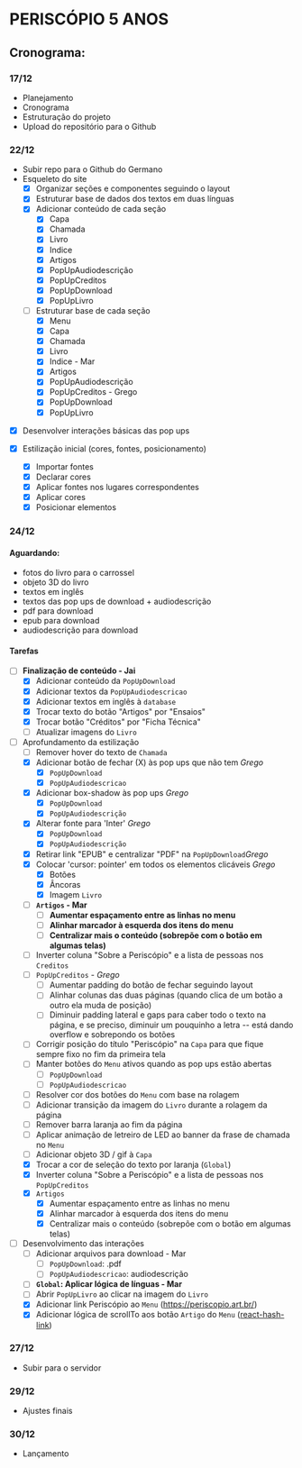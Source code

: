 # PERISCÓPIO 5 ANOS

## Cronograma:
### 17/12
- Planejamento
- Cronograma
- Estruturação do projeto
- Upload do repositório para o Github

### 22/12

- Subir repo para o Github do Germano
- Esqueleto do site
  - [x] Organizar seções e componentes seguindo o layout
  - [x] Estruturar base de dados dos textos em duas línguas
  - [x] Adicionar conteúdo de cada seção
      - [x] Capa
      - [x] Chamada
      - [x] Livro
      - [x] Indice
      - [x] Artigos
      - [x] PopUpAudiodescrição
      - [x] PopUpCreditos
      - [x] PopUpDownload
      - [x] PopUpLivro
  - [ ] Estruturar base de cada seção
      - [x] Menu
      - [x] Capa
      - [x] Chamada
      - [x] Livro
      - [x] Indice - Mar
      - [x] Artigos
      - [x] PopUpAudiodescrição
      - [x] PopUpCreditos - Grego
      - [x] PopUpDownload
      - [x] PopUpLivro
- [x] Desenvolver interações básicas das pop ups

- [x] Estilização inicial (cores, fontes, posicionamento)
  - [x] Importar fontes
  - [x] Declarar cores
  - [x] Aplicar fontes nos lugares correspondentes
  - [x] Aplicar cores
  - [x] Posicionar elementos

### 24/12
#### Aguardando: 
- fotos do livro para o carrossel
- objeto 3D do livro
- textos em inglês
- textos das pop ups de download + audiodescrição
- pdf para download
- epub para download
- audiodescrição para download

#### Tarefas
- [ ] **Finalização de conteúdo - Jai**
  - [x] Adicionar conteúdo da `PopUpDownload`
  - [x] Adicionar textos da `PopUpAudiodescricao`
  - [x] Adicionar textos em inglês à `database`
  - [x] Trocar texto do botão "Artigos" por "Ensaios"
  - [x] Trocar botão "Créditos" por "Ficha Técnica"
  - [ ] Atualizar imagens do `Livro`

- [ ] Aprofundamento da estilização 
  - [ ] Remover hover do texto de `Chamada`
  - [x] Adicionar botão de fechar (X) às pop ups que não tem *Grego*
    - [x] `PopUpDownload`
    - [x] `PopUpAudiodescricao`
  - [X] Adicionar box-shadow às pop ups *Grego*
    - [x] `PopUpDownload`
    - [x] `PopUpAudiodescrição`
  - [x] Alterar fonte para 'Inter' *Grego*
    - [x] `PopUpDownload`
    - [x] `PopUpAudiodescrição`
  - [x] Retirar link "EPUB" e centralizar "PDF" na `PopUpDownload`*Grego*
  - [x] Colocar 'cursor: pointer' em todos os elementos clicáveis *Grego*
    - [x] Botões
    - [x] Âncoras
    - [x] Imagem `Livro`
  - [ ] **`Artigos` - Mar**
    - [ ] **Aumentar espaçamento entre as linhas no menu**
    - [ ] **Alinhar marcador à esquerda dos itens do menu**
    - [ ] **Centralizar mais o conteúdo (sobrepõe com o botão em algumas telas)**
  - [ ] Inverter coluna "Sobre a Periscópio" e a lista de pessoas nos `Creditos`
  - [ ] `PopUpCreditos` - *Grego*
    - [ ] Aumentar padding do botão de fechar seguindo layout
    - [ ] Alinhar colunas das duas páginas (quando clica de um botão a outro ela muda de posição)
    - [ ] Diminuir padding lateral e gaps para caber todo o texto na página, e se preciso, diminuir um pouquinho a letra -- está dando overflow e sobrepondo os botões
  - [ ] Corrigir posição do título "Periscópio" na `Capa` para que fique sempre fixo no fim da primeira tela
  - [ ] Manter botões do `Menu` ativos quando as pop ups estão abertas
    - [ ] `PopUpDownload`
    - [ ] `PopUpAudiodescricao`
  - [ ] Resolver cor dos botões do `Menu` com base na rolagem
  - [ ] Adicionar transição da imagem do `Livro` durante a rolagem da página
  - [ ] Remover barra laranja ao fim da página
  - [ ] Aplicar animação de letreiro de LED ao banner da frase de chamada no `Menu`
  - [ ] Adicionar objeto 3D / gif à `Capa`
  - [x] Trocar a cor de seleção do texto por laranja (`Global`)
  - [x] Inverter coluna "Sobre a Periscópio" e a lista de pessoas nos `PopUpCreditos`
  - [x] `Artigos`
    - [x] Aumentar espaçamento entre as linhas no menu
    - [x] Alinhar marcador à esquerda dos itens do menu
    - [x] Centralizar mais o conteúdo (sobrepõe com o botão em algumas telas)

- [ ] Desenvolvimento das interações
  - [ ] Adicionar arquivos para download - Mar
    - [ ] `PopUpDownload`: .pdf
    - [ ] `PopUpAudiodescricao`: audiodescrição
  - [ ] **`Global`: Aplicar lógica de línguas - Mar**
  - [ ] Abrir `PopUpLivro` ao clicar na imagem do `Livro`
  - [x] Adicionar link Periscópio ao `Menu` (https://periscopio.art.br/)
  - [x] Adicionar lógica de scrollTo aos botão `Artigo` do `Menu` ([react-hash-link](https://www.npmjs.com/package/react-hash-link))

### 27/12
- Subir para o servidor

### 29/12
- Ajustes finais

### 30/12
- Lançamento